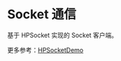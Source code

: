 # Socket 通信

基于 HPSocket 实现的 Socket 客户端。

更多参考：[HPSocketDemo](https://github.com/BornToDeath/HPSocketDemo)